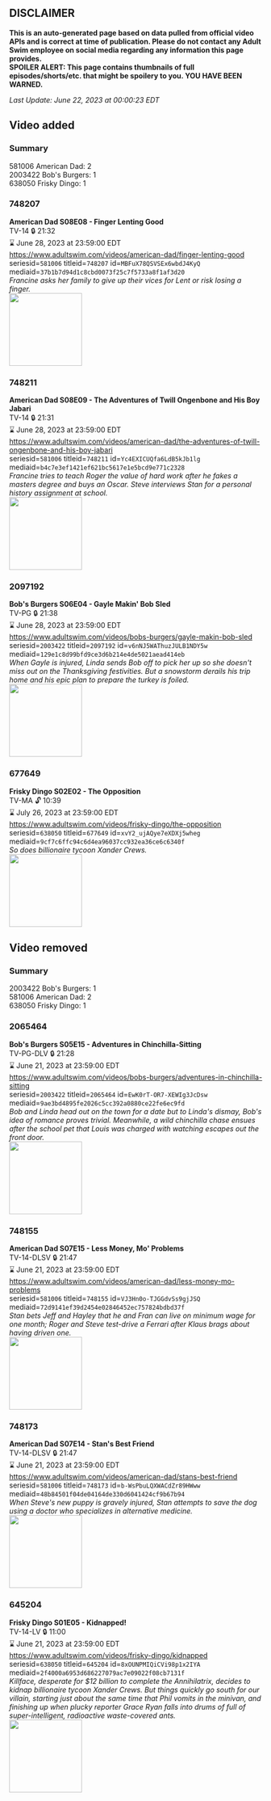 ## DISCLAIMER
**This is an auto-generated page based on data pulled from official video APIs and is correct at time of publication. Please do not contact any Adult Swim employee on social media regarding any information this page provides.**  
**SPOILER ALERT: This page contains thumbnails of full episodes/shorts/etc. that might be spoilery to you. YOU HAVE BEEN WARNED.**  

_Last Update: June 22, 2023 at 00:00:23 EDT_
## Video added
### Summary
581006 American Dad: 2  
2003422 Bob's Burgers: 1  
638050 Frisky Dingo: 1  
### 748207
**American Dad S08E08 - Finger Lenting Good**  
TV-14 🔒 21:32  
⌛ June 28, 2023 at 23:59:00 EDT  
https://www.adultswim.com/videos/american-dad/finger-lenting-good  
seriesid=`581006` titleid=`748207` id=`MBFuX78QSVSEx6wbdJ4KyQ` mediaid=`37b1b7d94d1c8cbd0073f25c7f5733a8f1af3d20`  
_Francine asks her family to give up their vices for Lent or risk losing a finger._  
<a href="https://i.cdn.turner.com/adultswim/big/image-upload/thumbnails/thumb-2_image-151793511794115.jpg"><img src="https://i.cdn.turner.com/adultswim/big/image-upload/thumbnails/thumb-2_image-151793511794115.jpg" height="144px" /></a>
### 748211
**American Dad S08E09 - The Adventures of Twill Ongenbone and His Boy Jabari**  
TV-14 🔒 21:31  
⌛ June 28, 2023 at 23:59:00 EDT  
https://www.adultswim.com/videos/american-dad/the-adventures-of-twill-ongenbone-and-his-boy-jabari  
seriesid=`581006` titleid=`748211` id=`Yc4EXICUQfa6LdB5kJb1lg` mediaid=`b4c7e3ef1421ef621bc5617e1e5bcd9e771c2328`  
_Francine tries to teach Roger the value of hard work after he fakes a masters degree and buys an Oscar. Steve interviews Stan for a personal history assignment at school._  
<a href="https://i.cdn.turner.com/adultswim/big/image-upload/thumbnails/thumb-2_image-153185354185812.jpg"><img src="https://i.cdn.turner.com/adultswim/big/image-upload/thumbnails/thumb-2_image-153185354185812.jpg" height="144px" /></a>
### 2097192
**Bob's Burgers S06E04 - Gayle Makin' Bob Sled**  
TV-PG 🔒 21:38  
⌛ June 28, 2023 at 23:59:00 EDT  
https://www.adultswim.com/videos/bobs-burgers/gayle-makin-bob-sled  
seriesid=`2003422` titleid=`2097192` id=`v6nNJ5WAThuzJULB1NDY5w` mediaid=`129e1c8d99bfd9ce3d6b214e4de5021aead414eb`  
_When Gayle is injured, Linda sends Bob off to pick her up so she doesn't miss out on the Thanksgiving festivities. But a snowstorm derails his trip home and his epic plan to prepare the turkey is foiled._  
<a href="https://i.cdn.turner.com/adultswim/big/video/gayle-makin-bob-sled/bobsburgers_517_air_cid-2X4TJ.jpg"><img src="https://i.cdn.turner.com/adultswim/big/video/gayle-makin-bob-sled/bobsburgers_517_air_cid-2X4TJ.jpg" height="144px" /></a>
### 677649
**Frisky Dingo S02E02 - The Opposition**  
TV-MA 🔓 10:39  
⌛ July 26, 2023 at 23:59:00 EDT  
https://www.adultswim.com/videos/frisky-dingo/the-opposition  
seriesid=`638050` titleid=`677649` id=`xvY2_ujAQye7eXDXj5wheg` mediaid=`9cf7c6ffc94c6d4ea96037cc932ea36ce6c6340f`  
_So does billionaire tycoon Xander Crews._  
<a href="https://media.cdn.adultswim.com/uploads/20200304/thumbnails/2_20341657300-fd_015.jpg"><img src="https://media.cdn.adultswim.com/uploads/20200304/thumbnails/2_20341657300-fd_015.jpg" height="144px" /></a>
## Video removed
### Summary
2003422 Bob's Burgers: 1  
581006 American Dad: 2  
638050 Frisky Dingo: 1  
### 2065464
**Bob's Burgers S05E15 - Adventures in Chinchilla-Sitting**  
TV-PG-DLV 🔒 21:28  
⌛ June 21, 2023 at 23:59:00 EDT  
https://www.adultswim.com/videos/bobs-burgers/adventures-in-chinchilla-sitting  
seriesid=`2003422` titleid=`2065464` id=`EwK0rT-OR7-XEWIg3JcDsw` mediaid=`9ae3bd4895fe2026c5cc392a0880ce22fe6ec9fd`  
_Bob and Linda head out on the town for a date but to Linda's dismay, Bob's idea of romance proves trivial. Meanwhile, a wild chinchilla chase ensues after the school pet that Louis was charged with watching escapes out the front door._  
<a href="https://i.cdn.turner.com/adultswim/big/video/adventures-in-chinchilla-sitting/bobsburgers_503_air_cid-2N2D0.jpg"><img src="https://i.cdn.turner.com/adultswim/big/video/adventures-in-chinchilla-sitting/bobsburgers_503_air_cid-2N2D0.jpg" height="144px" /></a>
### 748155
**American Dad S07E15 - Less Money, Mo' Problems**  
TV-14-DLSV 🔒 21:47  
⌛ June 21, 2023 at 23:59:00 EDT  
https://www.adultswim.com/videos/american-dad/less-money-mo-problems  
seriesid=`581006` titleid=`748155` id=`VJ3Hn0o-TJGGdvSs9gjJSQ` mediaid=`72d9141ef39d2454e02846452ec757824bdbd37f`  
_Stan bets Jeff and Hayley that he and Fran can live on minimum wage for one month; Roger and Steve test-drive a Ferrari after Klaus brags about having driven one._  
<a href="https://i.cdn.turner.com/adultswim/big/image-upload/thumbnails/thumb-2_image-15312555106302.jpg"><img src="https://i.cdn.turner.com/adultswim/big/image-upload/thumbnails/thumb-2_image-15312555106302.jpg" height="144px" /></a>
### 748173
**American Dad S07E14 - Stan's Best Friend**  
TV-14-DLSV 🔒 21:47  
⌛ June 21, 2023 at 23:59:00 EDT  
https://www.adultswim.com/videos/american-dad/stans-best-friend  
seriesid=`581006` titleid=`748173` id=`b-WsPbuLQXWACdZr89HWww` mediaid=`48b84501f04de04164de330d6041424cf9b67b94`  
_When Steve's new puppy is gravely injured, Stan attempts to save the dog using a doctor who specializes in alternative medicine._  
<a href="https://i.cdn.turner.com/adultswim/big/image-upload/thumbnails/thumb-2_image-153125521336317.jpg"><img src="https://i.cdn.turner.com/adultswim/big/image-upload/thumbnails/thumb-2_image-153125521336317.jpg" height="144px" /></a>
### 645204
**Frisky Dingo S01E05 - Kidnapped!**  
TV-14-LV 🔒 11:00  
⌛ June 21, 2023 at 23:59:00 EDT  
https://www.adultswim.com/videos/frisky-dingo/kidnapped  
seriesid=`638050` titleid=`645204` id=`8xOUNPMIQiCVi98p1x2IYA` mediaid=`2f4000a6953d686227079ac7e09022f08cb7131f`  
_Killface, desperate for $12 billion to complete the Annihilatrix, decides to kidnap billionaire tycoon Xander Crews. But things quickly go south for our villain, starting just about the same time that Phil vomits in the minivan, and finishing up when plucky reporter Grace Ryan falls into drums of full of super-intelligent, radioactive waste-covered ants._  
<a href="https://media.cdn.adultswim.com/uploads/20200304/thumbnails/2_20341653260-fd_005.jpg"><img src="https://media.cdn.adultswim.com/uploads/20200304/thumbnails/2_20341653260-fd_005.jpg" height="144px" /></a>
